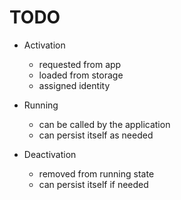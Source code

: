# TODO




- Activation
    - requested from app
    - loaded from storage
    - assigned identity

- Running
    - can be called by the application
    - can persist itself as needed

- Deactivation
    - removed from running state
    - can persist itself if needed
